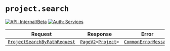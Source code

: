 # `project.search`

[![API: Internal/Beta](https://img.shields.io/static/v1?label=API&message=Internal/Beta&color=red&style=flat-square)](/docs/developer-guide/core/api-conventions.md)
[![Auth: Services](https://img.shields.io/static/v1?label=Auth&message=Services&color=informational&style=flat-square)](/docs/developer-guide/core/types.md#role)



| Request | Response | Error |
|---------|----------|-------|
|<code><a href='#projectsearchbypathrequest'>ProjectSearchByPathRequest</a></code>|<code><a href='/docs/reference/dk.sdu.cloud.PageV2.md'>PageV2</a>&lt;<a href='#project'>Project</a>&gt;</code>|<code><a href='/docs/reference/dk.sdu.cloud.CommonErrorMessage.md'>CommonErrorMessage</a></code>|


